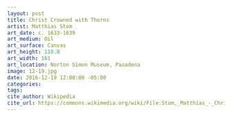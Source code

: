 ```yaml
---
layout: post
title: Christ Crowned with Thorns
artist: Matthias Stom
art_date: c. 1633-1639
art_medium: Oil
art_surface: Canvas
art_height: 110.8
art_width: 161
art_location: Norton Simon Museum, Pasadena
image: 12-19.jpg
date: 2016-12-19 12:00:00 -05:00
categories:
tags:
cite_author: Wikipedia
cite_url: https://commons.wikimedia.org/wiki/File:Stom,_Matthias_-_Christ_Crowned_with_Thorns_-_c._1633-1639.jpg
---
```

